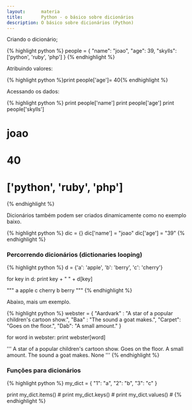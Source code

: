 ```yaml
---
layout:      materia
title:       Python - o básico sobre dicionários
description: O básico sobre dicionários (Python)
---
```


Criando o dicionário;

{% highlight python %}
people = {
    "name": "joao",
    "age": 39,
    "skylls": ['python', 'ruby', 'php']
}
{% endhighlight %}

Atribuindo valores:

{% highlight python %}print people['age']= 40{% endhighlight %}

Acessando os dados:

{% highlight python %}
print people['name']
print people['age']
print people['skylls']

# joao
# 40
# ['python', 'ruby', 'php']
{% endhighlight %}

Dicionários também podem ser criados dinamicamente como no exemplo baixo.

{% highlight python %}
dic = {}
dic['name'] = "joao"
dic['age']  = "39"
{% endhighlight %}


### Percorrendo dicionários (dictionaries looping)

{% highlight python %}
d = {'a': 'apple', 'b': 'berry', 'c': 'cherry'}

for key in d:
    print key + " " + d[key]

"""
a apple
c cherry
b berry
"""
{% endhighlight %}

Abaixo, mais um exemplo.

{% highlight python %}
webster = {
    "Aardvark" : "A star of a popular children's cartoon show.",
    "Baa" : "The sound a goat makes.",
    "Carpet": "Goes on the floor.",
    "Dab": "A small amount."
}

for word in webster:
    print webster[word]

'''
A star of a popular children's cartoon show.
Goes on the floor.
A small amount.
The sound a goat makes.
None
'''
{% endhighlight %}



### Funções para dicionários

{% highlight python %}
my_dict = {
    "1": "a",
    "2": "b",
    "3": "c"
}

print my_dict.items()  #
print my_dict.keys()   #
print my_dict.values() #
{% endhighlight %}